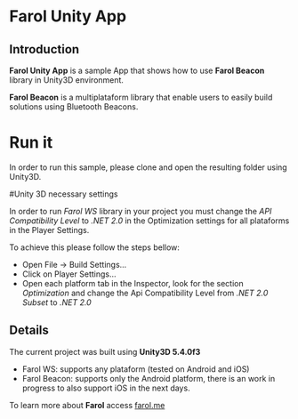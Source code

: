 # Farol Unity App

## Introduction

**Farol Unity App** is a sample App that shows how to use **Farol Beacon** library in Unity3D environment. 

**Farol Beacon** is a multiplataform library that enable users to easily build solutions using Bluetooth Beacons.

# Run it

In order to run this sample, please clone and open the resulting folder using Unity3D. 

#Unity 3D necessary settings

In order to run *Farol WS* library in your project you must change the *API Compatibility Level* to *.NET 2.0* in the Optimization settings for all plataforms in the Player Settings.

To achieve this please follow the steps bellow: 
 * Open File -> Build Settings...
 * Click on Player Settings...
 * Open each platform tab in the Inspector, look for the section *Optimization* and change the Api Compatibility Level from *.NET 2.0 Subset* to *.NET 2.0*

## Details

The current project was built using **Unity3D 5.4.0f3**

 * Farol WS: supports any plataform (tested on Android and iOS)
 * Farol Beacon: supports only the  Android platform, there is an work in progress to also support iOS in the next days. 

To learn more about **Farol** access [farol.me](http://farol.me)
